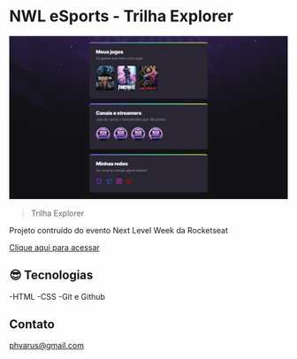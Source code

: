 # NWL eSports - Trilha Explorer

![preview](./.github/preview.png)

> Trilha Explorer

Projeto contruído do evento Next Level Week da Rocketseat

[Clique aqui para acessar](https://yleus.github.io/Rocketseat_NLW/)

## 😎 Tecnologias 

-HTML
-CSS
-Git e Github

## Contato

phvarus@gmail.com